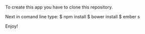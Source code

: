 To create this app you have to clone this repository.

Next in comand line type:
$ npm install
$ bower install
$ ember s

Enjoy!